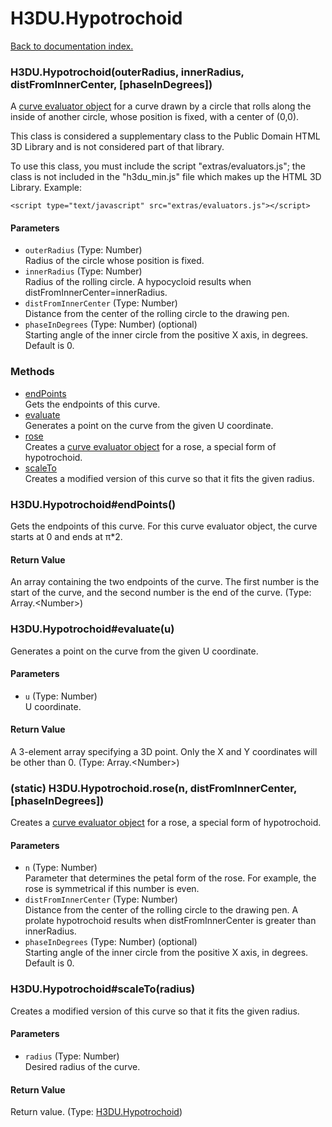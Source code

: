 # H3DU.Hypotrochoid

[Back to documentation index.](index.md)

 <a name='H3DU.Hypotrochoid'></a>
### H3DU.Hypotrochoid(outerRadius, innerRadius, distFromInnerCenter, [phaseInDegrees])

A <a href="H3DU.CurveEval.md#H3DU.CurveEval_vertex">curve evaluator object</a> for a curve drawn by a circle that rolls along the inside
of another circle, whose position is fixed, with a center of (0,0).

This class is considered a supplementary class to the
Public Domain HTML 3D Library and is not considered part of that
library.

To use this class, you must include the script "extras/evaluators.js"; the
class is not included in the "h3du_min.js" file which makes up
the HTML 3D Library. Example:

    <script type="text/javascript" src="extras/evaluators.js"></script>

#### Parameters

* `outerRadius` (Type: Number)<br>
    Radius of the circle whose position is fixed.
* `innerRadius` (Type: Number)<br>
    Radius of the rolling circle. A hypocycloid results when distFromInnerCenter=innerRadius.
* `distFromInnerCenter` (Type: Number)<br>
    Distance from the center of the rolling circle to the drawing pen.
* `phaseInDegrees` (Type: Number) (optional)<br>
    Starting angle of the inner circle from the positive X axis, in degrees. Default is 0.

### Methods

* [endPoints](#H3DU.Hypotrochoid_endPoints)<br>Gets the endpoints of this curve.
* [evaluate](#H3DU.Hypotrochoid_evaluate)<br>Generates a point on the curve from the given U coordinate.
* [rose](#H3DU.Hypotrochoid.rose)<br>Creates a <a href="H3DU.CurveEval.md#H3DU.CurveEval_vertex">curve evaluator object</a> for a rose, a special
form of hypotrochoid.
* [scaleTo](#H3DU.Hypotrochoid_scaleTo)<br>Creates a modified version of this curve so that it
fits the given radius.

 <a name='H3DU.Hypotrochoid_endPoints'></a>
### H3DU.Hypotrochoid#endPoints()

Gets the endpoints of this curve.
For this curve evaluator object, the curve
starts at 0 and ends at &pi;\*2.

#### Return Value

An array containing the two
endpoints of the curve. The first number is the start of the curve,
and the second number is the end of the curve. (Type: Array.&lt;Number>)

 <a name='H3DU.Hypotrochoid_evaluate'></a>
### H3DU.Hypotrochoid#evaluate(u)

Generates a point on the curve from the given U coordinate.

#### Parameters

* `u` (Type: Number)<br>
    U coordinate.

#### Return Value

A 3-element array specifying a 3D point.
Only the X and Y coordinates will be other than 0. (Type: Array.&lt;Number>)

 <a name='H3DU.Hypotrochoid.rose'></a>
### (static) H3DU.Hypotrochoid.rose(n, distFromInnerCenter, [phaseInDegrees])

Creates a <a href="H3DU.CurveEval.md#H3DU.CurveEval_vertex">curve evaluator object</a> for a rose, a special
form of hypotrochoid.

#### Parameters

* `n` (Type: Number)<br>
    Parameter that determines the petal form of the rose. For example, the rose is symmetrical if this number is even.
* `distFromInnerCenter` (Type: Number)<br>
    Distance from the center of the rolling circle to the drawing pen. A prolate hypotrochoid results when distFromInnerCenter is greater than innerRadius.
* `phaseInDegrees` (Type: Number) (optional)<br>
    Starting angle of the inner circle from the positive X axis, in degrees. Default is 0.

 <a name='H3DU.Hypotrochoid_scaleTo'></a>
### H3DU.Hypotrochoid#scaleTo(radius)

Creates a modified version of this curve so that it
fits the given radius.

#### Parameters

* `radius` (Type: Number)<br>
    Desired radius of the curve.

#### Return Value

Return value. (Type: <a href="H3DU.Hypotrochoid.md">H3DU.Hypotrochoid</a>)
